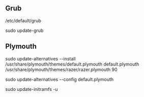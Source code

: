 ## Grub

/etc/default/grub

sudo update-grub

## Plymouth

sudo update-alternatives --install /usr/share/plymouth/themes/default.plymouth default.plymouth /usr/share/plymouth/themes/razer/razer.plymouth 90

sudo update-alternatives --config default.plymouth

sudo update-initramfs -u
